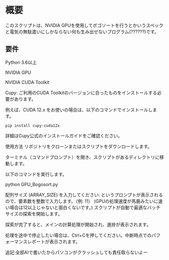# 概要
このスクリプトは、NVIDIA GPUを使用してボゴソートを行うとかいうスペックと電気の無駄遣いにしかならない何も生み出せないプログラム(??????)です。

## 要件
Python 3.6以上

NVIDIA GPU

NVIDIA CUDA Toolkit

Cupy: ご利用のCUDA Toolkitのバージョンに合ったものをインストールする必要があります。

例えば、CUDA 12.x をお使いの場合は、以下のコマンドでインストールします。

`pip install cupy-cuda12x`

詳細はCupy公式のインストールガイドをご確認ください。

使用方法
リポジトリをクローンまたはスクリプトをダウンロードします。

ターミナル（コマンドプロンプト）を開き、スクリプトがあるディレクトリに移動します。

以下のコマンドを実行します。

python GPU_Bogosort.py

配列サイズ (ARRAY_SIZE) を入力してください: というプロンプトが表示されるので、要素数を整数で入力します。（例: 11）
(GPUの処理速度が馬鹿みたいに速い場合は12以上じゃないと面白くないです。)
スクリプトが自動で最適なバッチサイズの探索を開始します。

探索が完了すると、メインの計算処理が開始され、進捗が表示されます。

処理を途中で停止したい場合は、Ctrl+Cを押してください。中断時点でのパフォーマンスレポートが表示されます。

追記:全部AIで書いたからパソコンがクラッシュしても責任取らないよー
